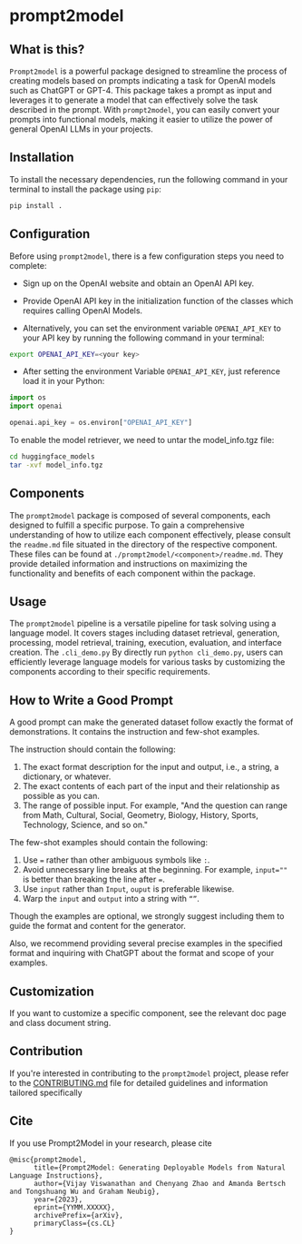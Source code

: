 # prompt2model

## What is this?

`Prompt2model` is a powerful package designed
to streamline the process of creating models
based on prompts indicating a task for OpenAI
models such as ChatGPT
or GPT-4. This package takes a prompt
as input and leverages it to generate a model
that can effectively solve the task described
in the prompt. With `prompt2model`, you can
easily convert your prompts into functional
models, making it easier to utilize the
power of general OpenAI LLMs in your projects.

## Installation

To install the necessary dependencies,
run the following command in your terminal
to install the package using `pip`:

```bash
pip install .
```

## Configuration

Before using `prompt2model`, there is a
few configuration steps you need to complete:

- Sign up on the OpenAI website and obtain an
OpenAI API key.

- Provide OpenAI API key in the
initialization function of the classes which
requires calling OpenAI Models.

- Alternatively, you can set
the environment variable
`OPENAI_API_KEY` to your API key by running
the following command in your terminal:

```bash
export OPENAI_API_KEY=<your key>
```

- After setting the environment
Variable `OPENAI_API_KEY`, just
reference  load it in your Python:

```python
import os
import openai

openai.api_key = os.environ["OPENAI_API_KEY"]
```

To enable the model retriever, we need to untar the model_info.tgz file:

```bash
cd huggingface_models
tar -xvf model_info.tgz
```

## Components

The `prompt2model` package is composed
of several components, each designed
to fulfill a specific purpose. To gain
a comprehensive understanding of how to
utilize each component effectively,
please consult the `readme.md` file
situated in the directory of the respective
component. These files can be found at
`./prompt2model/<component>/readme.md`.
They provide detailed information and
instructions on maximizing the
functionality and benefits of each
component within the package.

## Usage

The `prompt2model` pipeline is a versatile
pipeline for task solving using a language
model. It covers stages including dataset retrieval,
generation, processing, model retrieval,
training, execution, evaluation, and
interface creation. The
`.cli_demo.py`
By directly run `python cli_demo.py`,
users can efficiently
leverage language models for various tasks
by customizing the components according to
their specific requirements.

## How to Write a Good Prompt

A good prompt can make the generated dataset
follow exactly the format of demonstrations.
It contains the instruction and few-shot examples.

The instruction should contain the following:

1. The exact format description for the input
and output, i.e., a string, a dictionary, or whatever.
2. The exact contents of each part of the
input and their relationship as possible as you can.
3. The range of possible input. For example,
"And the question can range from Math, Cultural,
Social, Geometry, Biology, History, Sports, Technology,
Science, and so on."

The few-shot examples should contain the following:

1. Use `=` rather than other ambiguous symbols like `:`.
2. Avoid unnecessary line breaks at the beginning.
For example, `input=""` is better than breaking
the line after `=`.
3. Use `input` rather than `Input`, `ouput` is
preferable likewise.
4. Warp the `input` and `output` into a string with `“”`.

Though the examples are optional, we strongly
suggest including them to guide the format and
content for the generator.

Also, we recommend providing several precise examples
in the specified format and inquiring with ChatGPT
about the format and scope of your examples.

## Customization

If you want to customize a specific component,
see the relevant doc page and class document string.

## Contribution

If you're interested in contributing
to the `prompt2model` project, please
refer to the [CONTRIBUTING.md](CONTRIBUTING.md)
file for detailed guidelines and
information tailored specifically


## Cite

If you use Prompt2Model in your research, please cite
```
@misc{prompt2model,
      title={Prompt2Model: Generating Deployable Models from Natural Language Instructions}, 
      author={Vijay Viswanathan and Chenyang Zhao and Amanda Bertsch and Tongshuang Wu and Graham Neubig},
      year={2023},
      eprint={YYMM.XXXXX},
      archivePrefix={arXiv},
      primaryClass={cs.CL}
}
```